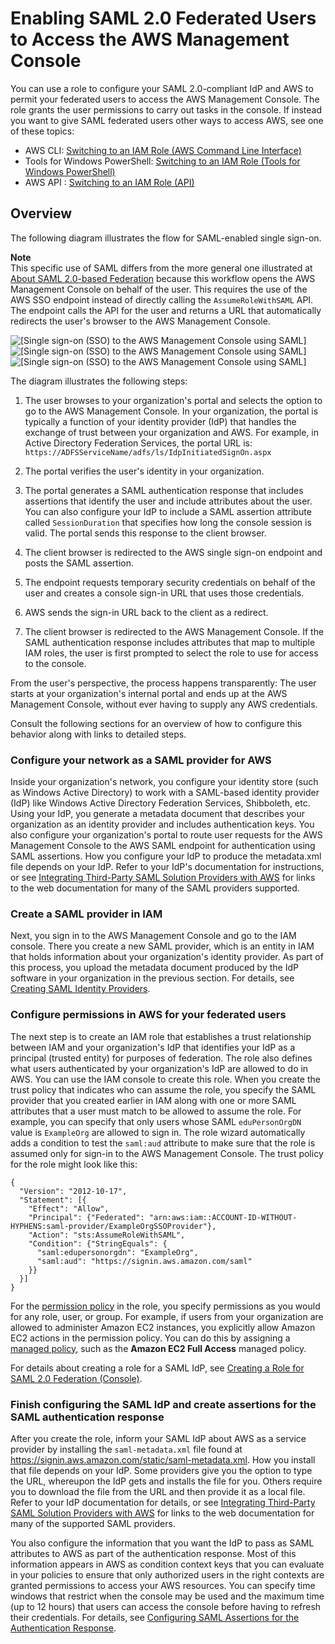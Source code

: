 # Enabling SAML 2\.0 Federated Users to Access the AWS Management Console<a name="id_roles_providers_enable-console-saml"></a>

You can use a role to configure your SAML 2\.0\-compliant IdP and AWS to permit your federated users to access the AWS Management Console\. The role grants the user permissions to carry out tasks in the console\. If instead you want to give SAML federated users other ways to access AWS, see one of these topics:
+ AWS CLI: [Switching to an IAM Role \(AWS Command Line Interface\)](id_roles_use_switch-role-cli.md)
+ Tools for Windows PowerShell: [Switching to an IAM Role \(Tools for Windows PowerShell\)](id_roles_use_switch-role-twp.md)
+ AWS API : [Switching to an IAM Role \(API\)](id_roles_use_switch-role-api.md)

## Overview<a name="w3ab1c19c23c16c17b7"></a>

The following diagram illustrates the flow for SAML\-enabled single sign\-on\. 

**Note**  
This specific use of SAML differs from the more general one illustrated at [About SAML 2\.0\-based Federation](id_roles_providers_saml.md) because this workflow opens the AWS Management Console on behalf of the user\. This requires the use of the AWS SSO endpoint instead of directly calling the `AssumeRoleWithSAML` API\. The endpoint calls the API for the user and returns a URL that automatically redirects the user's browser to the AWS Management Console\.

![\[Single sign-on (SSO) to the AWS Management Console using SAML\]](http://docs.aws.amazon.com/IAM/latest/UserGuide/)![\[Single sign-on (SSO) to the AWS Management Console using SAML\]](http://docs.aws.amazon.com/IAM/latest/UserGuide/)![\[Single sign-on (SSO) to the AWS Management Console using SAML\]](http://docs.aws.amazon.com/IAM/latest/UserGuide/)

The diagram illustrates the following steps:

1. The user browses to your organization's portal and selects the option to go to the AWS Management Console\. In your organization, the portal is typically a function of your identity provider \(IdP\) that handles the exchange of trust between your organization and AWS\. For example, in Active Directory Federation Services, the portal URL is: `https://ADFSServiceName/adfs/ls/IdpInitiatedSignOn.aspx` 

1. The portal verifies the user's identity in your organization\.

1. The portal generates a SAML authentication response that includes assertions that identify the user and include attributes about the user\. You can also configure your IdP to include a SAML assertion attribute called `SessionDuration` that specifies how long the console session is valid\. The portal sends this response to the client browser\.

1. The client browser is redirected to the AWS single sign\-on endpoint and posts the SAML assertion\. 

1. The endpoint requests temporary security credentials on behalf of the user and creates a console sign\-in URL that uses those credentials\. 

1. AWS sends the sign\-in URL back to the client as a redirect\.

1. The client browser is redirected to the AWS Management Console\. If the SAML authentication response includes attributes that map to multiple IAM roles, the user is first prompted to select the role to use for access to the console\. 

From the user's perspective, the process happens transparently: The user starts at your organization's internal portal and ends up at the AWS Management Console, without ever having to supply any AWS credentials\.

Consult the following sections for an overview of how to configure this behavior along with links to detailed steps\.

### Configure your network as a SAML provider for AWS<a name="fedconsole-config-network-as-saml"></a>

Inside your organization's network, you configure your identity store \(such as Windows Active Directory\) to work with a SAML\-based identity provider \(IdP\) like Windows Active Directory Federation Services, Shibboleth, etc\. Using your IdP, you generate a metadata document that describes your organization as an identity provider and includes authentication keys\. You also configure your organization's portal to route user requests for the AWS Management Console to the AWS SAML endpoint for authentication using SAML assertions\. How you configure your IdP to produce the metadata\.xml file depends on your IdP\. Refer to your IdP's documentation for instructions, or see [Integrating Third\-Party SAML Solution Providers with AWS](id_roles_providers_saml_3rd-party.md) for links to the web documentation for many of the SAML providers supported\.

### Create a SAML provider in IAM<a name="fedconsole-create-saml-provider"></a>

Next, you sign in to the AWS Management Console and go to the IAM console\. There you create a new SAML provider, which is an entity in IAM that holds information about your organization's identity provider\. As part of this process, you upload the metadata document produced by the IdP software in your organization in the previous section\. For details, see [Creating SAML Identity Providers](id_roles_providers_create_saml.md)\. 

### Configure permissions in AWS for your federated users<a name="fedconsole-grantperms"></a>

The next step is to create an IAM role that establishes a trust relationship between IAM and your organization's IdP that identifies your IdP as a principal \(trusted entity\) for purposes of federation\. The role also defines what users authenticated by your organization's IdP are allowed to do in AWS\. You can use the IAM console to create this role\. When you create the trust policy that indicates who can assume the role, you specify the SAML provider that you created earlier in IAM along with one or more SAML attributes that a user must match to be allowed to assume the role\. For example, you can specify that only users whose SAML `eduPersonOrgDN` value is `ExampleOrg` are allowed to sign in\. The role wizard automatically adds a condition to test the `saml:aud` attribute to make sure that the role is assumed only for sign\-in to the AWS Management Console\. The trust policy for the role might look like this: 

```
{
  "Version": "2012-10-17",
  "Statement": [{
    "Effect": "Allow",
    "Principal": {"Federated": "arn:aws:iam::ACCOUNT-ID-WITHOUT-HYPHENS:saml-provider/ExampleOrgSSOProvider"},
    "Action": "sts:AssumeRoleWithSAML",
    "Condition": {"StringEquals": {
      "saml:edupersonorgdn": "ExampleOrg",
      "saml:aud": "https://signin.aws.amazon.com/saml"
    }}
  }]
}
```

For the [permission policy](access_policies.md) in the role, you specify permissions as you would for any role, user, or group\. For example, if users from your organization are allowed to administer Amazon EC2 instances, you explicitly allow Amazon EC2 actions in the permission policy\. You can do this by assigning a [managed policy](access_policies_manage-attach-detach.md), such as the **Amazon EC2 Full Access** managed policy\. 

For details about creating a role for a SAML IdP, see [Creating a Role for SAML 2\.0 Federation \(Console\)](id_roles_create_for-idp_saml.md)\. 

### Finish configuring the SAML IdP and create assertions for the SAML authentication response<a name="fedconsole-configassertions"></a>

After you create the role, inform your SAML IdP about AWS as a service provider by installing the `saml-metadata.xml` file found at [https://signin\.aws\.amazon\.com/static/saml\-metadata\.xml](https://signin.aws.amazon.com/static/saml-metadata.xml)\. How you install that file depends on your IdP\. Some providers give you the option to type the URL, whereupon the IdP gets and installs the file for you\. Others require you to download the file from the URL and then provide it as a local file\. Refer to your IdP documentation for details, or see [Integrating Third\-Party SAML Solution Providers with AWS](id_roles_providers_saml_3rd-party.md) for links to the web documentation for many of the supported SAML providers\.

You also configure the information that you want the IdP to pass as SAML attributes to AWS as part of the authentication response\. Most of this information appears in AWS as condition context keys that you can evaluate in your policies to ensure that only authorized users in the right contexts are granted permissions to access your AWS resources\. You can specify time windows that restrict when the console may be used and the maximum time \(up to 12 hours\) that users can access the console before having to refresh their credentials\. For details, see [Configuring SAML Assertions for the Authentication Response](id_roles_providers_create_saml_assertions.md)\.